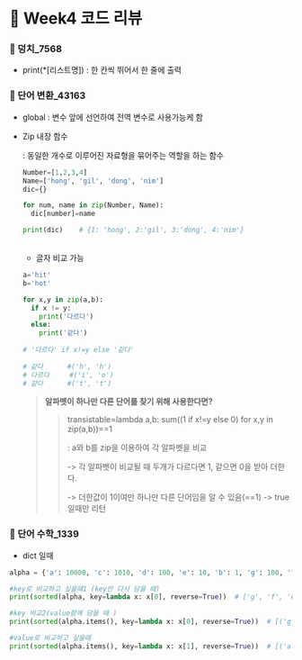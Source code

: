 # :pencil: Week4 코드 리뷰

### :round_pushpin: 덩치_7568

- print(*[리스트명]) : 한 칸씩 뛰어서 한 줄에 출력



### :round_pushpin: 단어 변환_43163

- global : 변수 앞에 선언하여 전역 변수로 사용가능케 함

- Zip 내장 함수

  : 동일한 개수로 이루어진 자료형을 묶어주는 역할을 하는 함수

  ```python
  Number=[1,2,3,4]
  Name=['hong', 'gil', 'dong', 'nim']
  dic={}
  
  for num, name in zip(Number, Name):
    dic[number]=name
  
  print(dic)	# {1: 'hong', 2:'gil', 3:'dong', 4:'nim'}
  ```

  <br/>

  - 글자 비교 가능 

  ```python
  a='hit'
  b='hot'
  
  for x,y in zip(a,b):
    if x != y:
      print('다르다')
    else: 
      print('같다')
      	
  # '다르다' if x!=y else '같다' 
        
  # 같다		#('h', 'h')
  # 다르다		#('i', 'o')
  # 같다 		#('t', 't')
  ```

  

  > **알파벳이 하나만 다른 단어를 찾기 위해 사용한다면?**
  >
  > > transistable=lambda a,b: sum((1 if x!=y else 0) for x,y in zip(a,b))==1
  > >
  > > : a와 b를 zip을 이용하여 각 알파벳을 비교
  > >
  > > -> 각 알파벳이 비교될 때 두개가 다르다면 1, 같으면 0을 받아 더한다.
  > >
  > > -> 더한값이 1이여만 하나만 다른 단어임을 알 수 있음(==1) -> true일때만 리턴

  

### :round_pushpin: 단어 수학_1339

- dict 일때

```python
alpha = {'a': 10000, 'c': 1010, 'd': 100, 'e': 10, 'b': 1, 'g': 100, 'f': 1}

#key로 비교하고 싶을때1 (key만 다시 담을 때)
print(sorted(alpha, key=lambda x: x[0], reverse=True))	# ['g', 'f', 'e', 'd', 'c', 'b', 'a']

#key 비교2(value함께 담을 때 )
print(sorted(alpha.items(), key=lambda x: x[0], reverse=True))	# [('g', 100), ('f', 1), ('e', 10), ('d', 100), ('c', 1010), ('b', 1), ('a', 10000)]

#value로 비교하고 싶을때 
print(sorted(alpha.items(), key=lambda x: x[1], reverse=True))	# [('a', 10000), ('c', 1010), ('d', 100), ('g', 100), ('e', 10), ('b', 1), ('f', 1)]
```